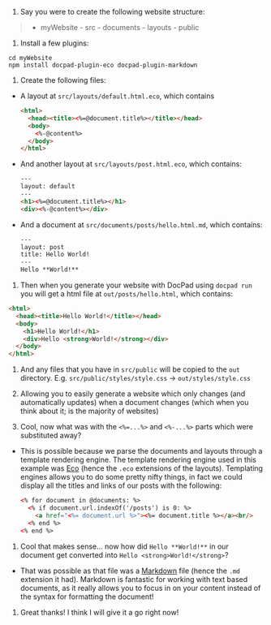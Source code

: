 1. Say you were to create the following website structure:
  
  > - myWebsite
    - src
      - documents
      - layouts
      - public

1. Install a few plugins:
  
  ```
  cd myWebsite
  npm install docpad-plugin-eco docpad-plugin-markdown
  ```

1. Create the following files:
    
  - A layout at `src/layouts/default.html.eco`, which contains
    
    ``` html
    <html>
      <head><title><%=@document.title%></title></head>
      <body>
        <%-@content%>
      </body>
    </html>
    ```

  - And another layout at `src/layouts/post.html.eco`, which contains:

    ``` html
    ---
    layout: default
    ---
    <h1><%=@document.title%></h1>
    <div><%-@content%></div>
    ```

  - And a document at `src/documents/posts/hello.html.md`, which contains:

    ``` html
    ---
    layout: post
    title: Hello World!
    ---
    Hello **World!**
    ```

1. Then when you generate your website with DocPad using `docpad run` you will get a html file at `out/posts/hello.html`, which contains:
  
  ``` html
  <html>
    <head><title>Hello World!</title></head>
    <body>
      <h1>Hello World!</h1>
      <div>Hello <strong>World!</strong></div>
    </body>
  </html>
  ```

1. And any files that you have in `src/public` will be copied to the `out` directory. E.g. `src/public/styles/style.css` -> `out/styles/style.css`

1. Allowing you to easily generate a website which only changes (and automatically updates) when a document changes (which when you think about it; is the majority of websites)

1. Cool, now what was with the `<%=...%>` and `<%-...%>` parts which were substituted away?
  
  - This is possible because we parse the documents and layouts through a template rendering engine. The template rendering engine used in this example was [Eco](https://github.com/sstephenson/eco) (hence the `.eco` extensions of the layouts). Templating engines allows you to do some pretty nifty things, in fact we could display all the titles and links of our posts with the following:
    
    ``` html
    <% for document in @documents: %>
      <% if document.url.indexOf('/posts') is 0: %>
        <a href="<%= document.url %>"><%= document.title %></a><br/>
      <% end %>
    <% end %>
    ```

1. Cool that makes sense... now how did `Hello **World!**` in our document get converted into `Hello <strong>World!</strong>`?
  
  - That was possible as that file was a [Markdown](http://daringfireball.net/projects/markdown/basics) file (hence the `.md` extension it had). Markdown is fantastic for working with text based documents, as it really allows you to focus in on your content instead of the syntax for formatting the document!

1. Great thanks! I think I will give it a go right now!


